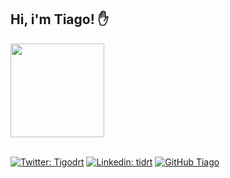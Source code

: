 ## Hi, i'm Tiago! ✋
 
<div>
	<img  height="150em" src="https://github-readme-stats.vercel.app/api?username=tidrt&theme=vision-friendly-dark&show_icons=true&include_all_commits=true&count_private=true"/>
</div>
<br>


 
[![Twitter: Tigodrt](https://img.shields.io/twitter/follow/tigodrt?style=social)](https://twitter.com/tigodrt)
[![Linkedin: tidrt](https://img.shields.io/badge/-tidrt-blue?style=flat-square&logo=Linkedin&logoColor=white&link=https://www.linkedin.com/in/tidrt/)](https://www.linkedin.com/in/tidrt/)
[![GitHub Tiago](https://img.shields.io/github/followers/tidrt?label=follow&style=social)](https://github.com/tidrt)


